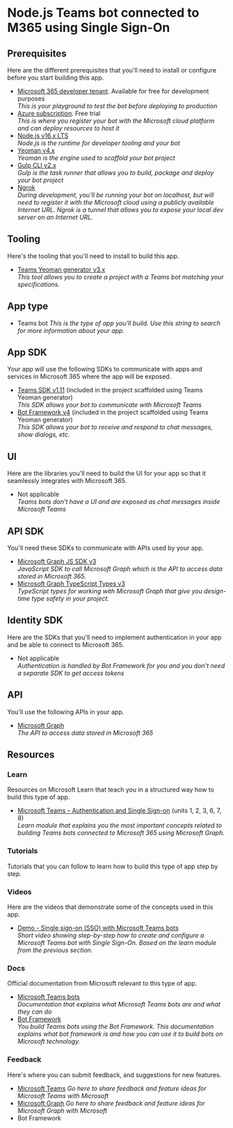# Node.js Teams bot connected to M365 using Single Sign-On

## Prerequisites

Here are the different prerequisites that you'll need to install or configure before you start building this app.

- [Microsoft 365 developer tenant](https://developer.microsoft.com/microsoft-365/dev-program). Available for free for development purposes<br>
  _This is your playground to test the bot before deploying to production_
- [Azure subscription](https://azure.microsoft.com/free). Free trial<br>
  _This is where you register your bot with the Microsoft cloud platform and can deploy resources to host it_
- [Node.js v16.x LTS](https://nodejs.org/)<br>
  _Node.js is the runtime for developer tooling and your bot_
- [Yeoman v4.x](https://www.npmjs.com/package/yo)<br>
  _Yeoman is the engine used to scaffold your bot project_
- [Gulp CLI v2.x](https://www.npmjs.com/package/gulp-cli)<br>
  _Gulp is the task runner that allows you to build, package and deploy your bot project_
- [Ngrok](https://ngrok.com/)<br>
  _During development, you’ll be running your bot on localhost, but will need to register it with the Microsoft cloud using a publicly available Internet URL. Ngrok is a tunnel that allows you to expose your local dev server on an Internet URL._

## Tooling

Here's the tooling that you'll need to install to build this app.

- [Teams Yeoman generator v3.x](https://www.npmjs.com/package/generator-teams)<br>
  _This tool allows you to create a project with a Teams bot matching your specifications._

## App type

- Teams bot
  _This is the type of app you’ll build. Use this string to search for more information about your app._

## App SDK

Your app will use the following SDKs to communicate with apps and services in Microsoft 365 where the app will be exposed.

- [Teams SDK v1.11](https://www.npmjs.com/package/@microsoft/teams-js) (included in the project scaffolded using Teams Yeoman generator)<br>
  _This SDK allows your bot to communicate with Microsoft Teams_
- [Bot Framework v4](https://www.npmjs.com/package/botbuilder) (included in the project scaffolded using Teams Yeoman generator)<br>
  _This SDK allows your bot to receive and respond to chat messages, show dialogs, etc._

## UI

Here are the libraries you'll need to build the UI for your app so that it seamlessly integrates with Microsoft 365.

- Not applicable<br>
  _Teams bots don’t have a UI and are exposed as chat messages inside Microsoft Teams_

## API SDK

You'll need these SDKs to communicate with APIs used by your app.

- [Microsoft Graph JS SDK v3](https://www.npmjs.com/package/@microsoft/microsoft-graph-client)<br>
  _JavaScript SDK to call Microsoft Graph which is the API to access data stored in Microsoft 365._
- [Microsoft Graph TypeScript Types v3](https://www.npmjs.com/package/@microsoft/microsoft-graph-types)<br>
  _TypeScript types for working with Microsoft Graph that give you design-time type safety in your project._

## Identity SDK

Here are the SDKs that you'll need to implement authentication in your app and be able to connect to Microsoft 365.

- Not applicable<br>
  _Authentication is handled by Bot Framework for you and you don’t need a separate SDK to get access tokens_

## API

You'll use the following APIs in your app.

- [Microsoft Graph](https://docs.microsoft.com/graph/overview)<br>
  _The API to access data stored in Microsoft 365_

## Resources

### Learn

Resources on Microsoft Learn that teach you in a structured way how to build this type of app.

- [Microsoft Teams – Authentication and Single Sign-on](https://docs.microsoft.com/learn/modules/msteams-sso/) (units 1, 2, 3, 6, 7, 8)<br>
  _Learn module that explains you the most important concepts related to building Teams bots connected to Microsoft 365 using Microsoft Graph._

### Tutorials

Tutorials that you can follow to learn how to build this type of app step by step.

### Videos

Here are the videos that demonstrate some of the concepts used in this app.

- [Demo - Single sign-on (SSO) with Microsoft Teams bots](https://www.youtube.com/watch?v=jt0QtVzxPXs)<br> 
  _Short video showing step-by-step how to create and configure a Microsoft Teams bot with Single Sign-On. Based on the learn module from the previous section._

### Docs

Official documentation from Microsoft relevant to this type of app.

- [Microsoft Teams bots](https://docs.microsoft.com/microsoftteams/platform/bots/what-are-bots)<br>
  _Documentation that explains what Microsoft Teams bots are and what they can do_
- [Bot Framework](https://dev.botframework.com/)<br>
  _You build Teams bots using the Bot Framework. This documentation explains what bot framework is and how you can use it to build bots on Microsoft technology._

### Feedback

Here's where you can submit feedback, and suggestions for new features.

- [Microsoft Teams](https://feedbackportal.microsoft.com/feedback/forum/ad198462-1c1c-ec11-b6e7-0022481f8472)
  _Go here to share feedback and feature ideas for Microsoft Teams with Microsoft_
- [Microsoft Graph](https://docs.microsoft.com/answers/products/graph)
  _Go here to share feedback and feature ideas for Microsoft Graph with Microsoft_
- Bot Framework
